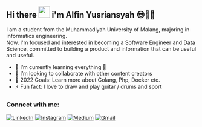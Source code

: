 ## Hi there <img src = "https://github.com/seanprashad/slackmoji/blob/master/emoji/blob/blob-caramell-dance-gif.gif" width="30px" height="30px"> i'm Alfin Yusriansyah 😎👨‍💻

<p> 
I am a student from the Muhammadiyah University of Malang, majoring in informatics engineering.
<br> Now, I'm focused and interested in becoming a Software Engineer and Data Science, 
committed to building a product and information that can be useful and useful.</br>
</p>

- 🌱 I’m currently learning everything 🤣
- 👯 I’m looking to collaborate with other content creators
- 🥅 2022 Goals: Learn more about Golang, Php, Docker etc. 
- ⚡ Fun fact: I love to draw and play guitar / drums and sport

### Connect with me:

<p>
  <a href="https://www.linkedin.com/in/alfin-yusriansyah/" target="_blank"><img alt="LinkedIn" src="https://img.shields.io/badge/linkedin-%230077B5.svg?&style=for-the-badge&logo=linkedin&logoColor=white" /></a>
  <a href="https://instagram.com/alfinyus_?igshid=YmMyMTA2M2Y=" target="_blank"><img alt="Instagram" src="https://img.shields.io/badge/instagram-%23E4405F.svg?&style=for-the-badge&logo=instagram&logoColor=white" /></a>  
  <a href="https://alfinyus001.medium.com/" target="_blank"><img alt="Medium" src="https://img.shields.io/badge/medium-%2312100E.svg?&style=for-the-badge&logo=medium&logoColor=white" /></a>    
  <a href="mailto:alfinyus001@gmail.com" target="_blank"><img alt="Gmail" src="https://img.shields.io/badge/gmail-D14836?&style=for-the-badge&logo=gmail&logoColor=white"/></a>    
</p>

